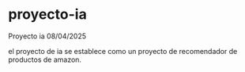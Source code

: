 # proyecto-ia
Proyecto ia 08/04/2025

el proyecto de ia se establece como un proyecto de recomendador de productos de amazon.